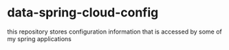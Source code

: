 # data-spring-cloud-config
this repository stores configuration information that is accessed by some of my spring applications
